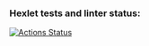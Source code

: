 ### Hexlet tests and linter status:
[![Actions Status](https://github.com/davydovks/php-oop-project-60/actions/workflows/hexlet-check.yml/badge.svg)](https://github.com/davydovks/php-oop-project-60/actions)